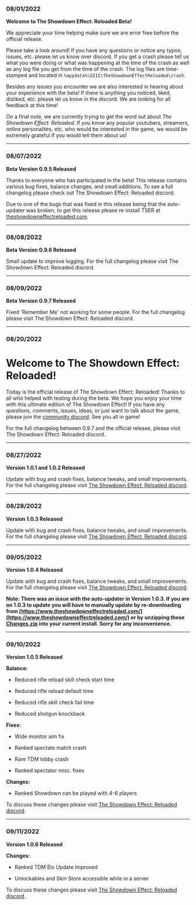 ### 08/01/2022 ###

**Welcome to The Showdown Effect: Reloaded Beta!**

We appreciate your time helping make sure we are error free before the official release.

Please take a look around! If you have any questions or notice any typos, issues, etc. please let us know over discord. If you get a crash please tell us what you were doing or what was happening at the time of the crash as well as any log file you get from the time of the crash. The log files are time-stamped and located in `%appdata%\GIII\TheShowdownEffectReloaded\crash`.

Besides any issues you encounter we are also interested in hearing about your experience with the beta! If there is anything you noticed, liked, disliked, etc. please let us know in the discord. We are looking for all feedback at this time!

On a final note, we are currently trying to get the word out about *The Showdown Effect: Reloaded*. If you know any popular youtubers, streamers, online personalites, etc. who would be interested in the game, we would be extremely grateful if you would tell them about us!
___

### 08/07/2022 ###

**Beta Version 0.9.5 Released**

Thanks to everyone who has participated in the beta! This release contains various bug fixes, balance changes, and small additions. To see a full changelog please check out The Showdown Effect: Reloaded discord.

Due to one of the bugs that was fixed in this release being that the auto-updater was broken, to get this release please re-install TSER at [theshowdowneffectreloaded.com](http://theshowdowneffectreloaded.com).
___

### 08/08/2022 ###

**Beta Version 0.9.6 Released**

Small update to improve logging. For the full changelog please visit The Showdown Effect: Reloaded discord.
___

### 08/09/2022 ###

**Beta Version 0.9.7 Released**

Fixed 'Remember Me' not working for some people. For the full changelog please visit The Showdown Effect: Reloaded discord.
___



### 08/20/2022 ###

# Welcome to The Showdown Effect: Reloaded! #

Today is the official release of The Showdown Effect: Reloaded! Thanks to all who helped with testing during the beta. We hope you enjoy your time with this ultimate edition of The Showdown Effect! If you have any questions, comments, issues, ideas, or just want to talk about the game, please join the [community discord](https://discord.gg/jUDTSUUTkG). See you all in game!

For the full changelog between 0.9.7 and the official release, please visit The Showdown Effect: Reloaded discord.
___

### 08/27/2022 ###

**Version 1.0.1 and 1.0.2 Released**

Update with bug and crash fixes, balance tweaks, and small improvements. For the full changelog please visit [The Showdown Effect: Reloaded discord](https://discord.gg/jUDTSUUTkG).
___

### 08/28/2022 ###

**Version 1.0.3 Released**

Update with bug and crash fixes, balance tweaks, and small improvements. For the full changelog please visit [The Showdown Effect: Reloaded discord](https://discord.gg/jUDTSUUTkG).
___

### 09/05/2022 ###

**Version 1.0.4 Released**

Update with bug and crash fixes, balance tweaks, and small improvements. For the full changelog please visit [The Showdown Effect: Reloaded discord](https://discord.gg/jUDTSUUTkG).


**Note: There was an issue with the auto-updater in Version 1.0.3. If you are on 1.0.3 to update you will have to manually update by re-downloading from [https://www.theshowdowneffectreloaded.com/](https://www.theshowdowneffectreloaded.com/) or by unzipping these [Changes.zip](https://github.com/GiuseppeIII/TheShowdownEffectReloaded/releases/download/v1.0.4/Changes.zip) into your current install. Sorry for any inconvenience.**
___

### 09/10/2022 ###

**Version 1.0.5 Released**

**Balance:**

* Reduced rifle reload skill check start time

* Reduced rifle reload default time

* Reduced rifle skill check fail time

* Reduced shotgun knockback

**Fixes:**

* Wide monitor aim fix

* Ranked spectate match crash

* Rare TDM lobby crash

* Ranked spectator misc. fixes

**Changes:**

* Ranked Showdown can be played with 4-6 players

To discuss these changes please visit [The Showdown Effect: Reloaded discord](https://discord.gg/jUDTSUUTkG).
___

### 09/11/2022 ###

**Version 1.0.6 Released**


**Changes:**

* Ranked TDM Elo Update Improved

* Unlockables and Skin Store accessible while in a server

To discuss these changes please visit [The Showdown Effect: Reloaded discord](https://discord.gg/jUDTSUUTkG).